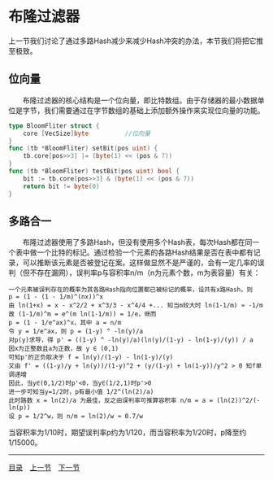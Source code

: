 # 布隆过滤器
上一节我们讨论了通过多路Hash减少来减少Hash冲突的办法，本节我们将把它推至极致。

## 位向量
　　布隆过滤器的核心结构是一个位向量，即比特数组。由于存储器的最小数据单位是字节，我们需要通过在字节数组的基础上添加额外操作来实现位向量的功能。
```go
type BloomFliter struct {
    core [VecSize]byte          //位向量
}
func (tb *BloomFliter) setBit(pos uint) {
    tb.core[pos>>3] |= (byte(1) << (pos & 7))
}
func (tb *BloomFliter) testBit(pos uint) bool {
    bit := tb.core[pos>>3] & (byte(1) << (pos & 7))
    return bit != byte(0)
}
```

## 多路合一
　　布隆过滤器使用了多路Hash，但没有使用多个Hash表，每次Hash都在同一个表中做一个比特的标记。通过检验一个元素的各路Hash结果是否在表中都有记录，可以推断该元素是否被登记在案。这样做显然不是严谨的，会有一定几率的误判（但不存在漏网），误判率p与容积率n/m（n为元素个数，m为表容量）有关：
```
一个元素被误判存在的概率为其各路Hash指向位置都已被标记的概率，设共有x路Hash，则
p = (1 - (1 - 1/m)^(nx))^x
由 ln(1+x) = x - x^2/2 + x^3/3 - x^4/4 +... 知当m较大时 ln(1-1/m) ≈ -1/m
故 (1-1/m)^m = e^(m ln(1-1/m)) = 1/e，继而
p = (1 - 1/e^ax)^x，其中 a = n/m
令 y = 1/e^ax，则 p = (1-y) ^ -ln(y)/a
对p(y)求导，得 p' = ((1-y) ^ -ln(y)/a)(ln(y)/(1-y) - ln(1-y)/(y)) / a
因x为正整数且a为正数，故 y ∈ (0,1)
可知p'的正负取决于 f = ln(y)/(1-y) - ln(1-y)/(y)
又由 f' = ((1-y)/y + ln(y))/(1-y)^2 + (y/(1-y) + ln(1-y))/y^2 > 0 知f单调递增
因此，当y∈(0,1/2)时p'<0，当y∈(1/2,1)时p'>0
进一步可知当y=1/2时，p有最小值 1/2^(ln(2)/a)
此时路数 x = ln(2)/a 为最佳，反之由误判率可推算容积率 n/m = a = (ln(2))^2/(-ln(p))
设 p = 1/2^w，则 n/m = ln(2)/w ≈ 0.7/w
```
当容积率为1/10时，期望误判率p约为1/120，而当容积率为1/20时，p降至约1/15000。

---
[目录](../README.md)　[上一节](3B.md)　[下一节](3D.md)